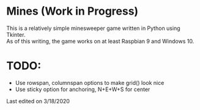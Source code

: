 # Mines (Work in Progress)
This is a relatively simple minesweeper game written in Python using Tkinter.<br/>
As of this writing, the game works on at least Raspbian 9 and Windows 10.

# TODO:
* Use rowspan, columnspan options to make grid() look nice
* Use sticky option for anchoring, N+E+W+S for center

Last edited on 3/18/2020
